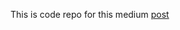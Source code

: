 This is code repo for this medium [post](https://medium.com/@teejs2012/interactive-data-visualization-cd79927efc71)